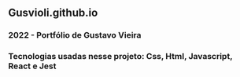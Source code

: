 ## Gusvioli.github.io

### 2022 - Portfólio de Gustavo Vieira
### Tecnologias usadas nesse projeto: Css, Html, Javascript, React e Jest
